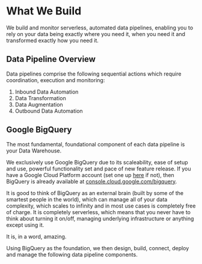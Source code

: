 # What We Build
We build and monitor serverless, automated data pipelines, enabling you to rely on your data being exactly where you need it, when you need it and transformed exactly how you need it.

## Data Pipeline Overview
Data pipelines comprise the following sequential actions which require coordination, execution and monitoring:

1. Inbound Data Automation
1. Data Transformation
1. Data Augmentation
1. Outbound Data Automation

## Google BigQuery

The most fundamental, foundational component of each data pipeline is your Data Warehouse.  

We exclusively use Google BigQuery due to its scaleability, ease of setup and use, powerful functionality set and pace of new feature release.  If you have a Google Cloud Platform account (set one up [here](https://cloud.google.com/gcp/) if not), then BigQuery is already available at [console.cloud.google.com/bigquery](https://console.cloud.google.com/bigquery).

 It is good to think of BigQuery as an external brain (built by some of the smartest people in the world), which can manage all of your data complexity, which scales to infinity and in most use cases is completely free of charge.  It is completely serverless, which means that you never have to think about turning it on/off, managing underlying infrastructure or anything except using it.
 
 It is, in a word, amazing.

Using BigQuery as the foundation, we then design, build, connect, deploy and manage the following data pipeline components. 




